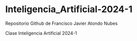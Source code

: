# Inteligencia_Artificial-2024-1

Repositorio Github de Francisco Javier Atondo Nubes

Clase Inteligencia Artificial 2024-1
